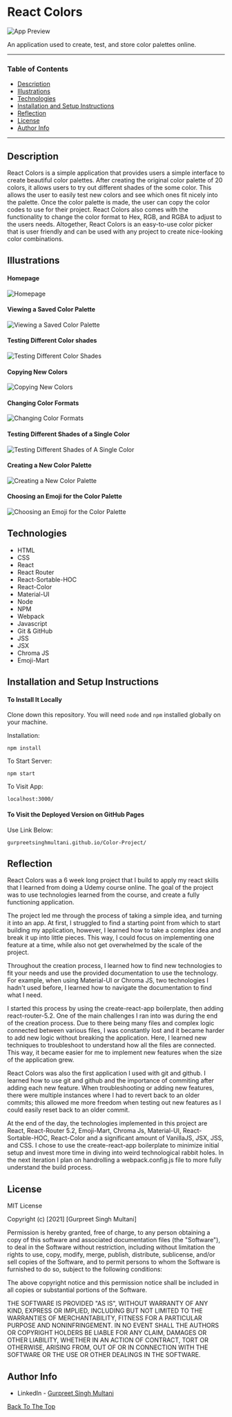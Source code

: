 
# React Colors

![App Preview](https://raw.githubusercontent.com/GURPREETSINGHMULTANI/Color-Project/master/images/gurpreetsinghmultani.github.io_Color-Project_%20(1).png)

An application used to create, test, and store color palettes online.

---

### Table of Contents

- [Description](##description)
- [Illustrations](##illustrations)
- [Technologies](##technologies)
- [Installation and Setup Instructions](##installation-and-setup-instructions)
- [Reflection](##reflection)
- [License](##license)
- [Author Info](##author-info)

---

## Description

React Colors is a simple application that provides users a simple interface to create beautiful color palettes. After creating the original color palette of 20 colors, it allows users to try out different shades of the some color. This allows the user to easily test new colors and see which ones fit nicely into the palette. Once the color palette is made, the user can copy the color codes to use for their project. React Colors also comes with the functionality to change the color format to Hex, RGB, and RGBA to adjust to the users needs. Altogether, React Colors is an easy-to-use color picker that is user friendly and can be used with any project to create nice-looking color combinations.

## Illustrations

#### Homepage
![Homepage](https://raw.githubusercontent.com/GURPREETSINGHMULTANI/Color-Project/master/images/gurpreetsinghmultani.github.io_Color-Project_%20(1).png)

#### Viewing a Saved Color Palette

![Viewing a Saved Color Palette](https://raw.githubusercontent.com/GURPREETSINGHMULTANI/Color-Project/master/images/gurpreetsinghmultani.github.io_Color-Project_%20(2).png)

#### Testing Different Color shades

![Testing Different Color Shades](https://raw.githubusercontent.com/GURPREETSINGHMULTANI/Color-Project/master/images/gurpreetsinghmultani.github.io_Color-Project_%20(3).png)

#### Copying New Colors

![Copying New Colors](https://github.com/GURPREETSINGHMULTANI/Color-Project/blob/master/images/gurpreetsinghmultani.github.io_Color-Project_%20(10).png?raw=true)

#### Changing Color Formats

![Changing Color Formats](https://github.com/GURPREETSINGHMULTANI/Color-Project/blob/master/images/gurpreetsinghmultani.github.io_Color-Project_%20(4).png?raw=true)

#### Testing Different Shades of a Single Color

![Testing Different Shades of A Single Color](https://github.com/GURPREETSINGHMULTANI/Color-Project/blob/master/images/gurpreetsinghmultani.github.io_Color-Project_%20(11).png?raw=true)

#### Creating a New Color Palette

![Creating a New Color Palette](https://github.com/GURPREETSINGHMULTANI/Color-Project/blob/master/images/gurpreetsinghmultani.github.io_Color-Project_%20(12).png?raw=true)

#### Choosing an Emoji for the Color Palette

![Choosing an Emoji for the Color Palette](https://github.com/GURPREETSINGHMULTANI/Color-Project/blob/master/images/gurpreetsinghmultani.github.io_Color-Project_%20(13).png?raw=true)

## Technologies

- HTML
- CSS
- React
- React Router
- React-Sortable-HOC
- React-Color
- Material-UI
- Node
- NPM
- Webpack
- Javascript
- Git & GitHub
- JSS
- JSX
- Chroma JS
- Emoji-Mart

## Installation and Setup Instructions

#### To Install It Locally	

Clone down this repository. You will need `node` and `npm` installed globally on your machine.  

Installation:

`npm install`   

To Start Server:

`npm start`  

To Visit App:

`localhost:3000/`  

#### To Visit the Deployed Version on GitHub Pages

Use Link Below:

`gurpreetsinghmultani.github.io/Color-Project/`

## Reflection

React Colors was a 6 week long project that I build to apply my react skills that I learned from doing a Udemy course online. The goal of the project was to use technologies learned from the course, and create a fully functioning application.


The project led me through the process of taking a simple idea, and turning it into an app. At first, I struggled to find a starting point from which to start building my application, however, I learned how to take a complex idea and break it up into little pieces. This way, I could focus on implementing one feature at a time, while also not get overwhelmed by the scale of the project.


Throughout the creation process, I learned how to find new technologies to fit your needs and use the provided documentation to use the technology. For example, when using Material-UI or Chroma JS, two technologies I hadn't used before, I learned how to navigate the documentation to find what I need.


I started this process by using the create-react-app boilerplate, then adding react-router-5.2. One of the main challenges I ran into was during the end of the creation process. Due to there being many files and complex logic connected between various files, I was constantly lost and it became harder to add new logic without breaking the application. Here, I learned new techniques to troubleshoot to understand how all the files are connected. This way, it became easier for me to implement new features when the size of the application grew.


React Colors was also the first application I used with git and github. I learned how to use git and github and the importance of commiting after adding each new feature. When troubleshooting or adding new features, there were multiple instances where I had to revert back to an older commits; this allowed me more freedom when testing out new features as I could easily reset back to an older commit.

At the end of the day, the technologies implemented in this project are React, React-Router 5.2, Emoji-Mart, Chroma Js, Material-UI, React-Sortable-HOC, React-Color and a significant amount of VanillaJS, JSX, JSS, and CSS. I chose to use the create-react-app boilerplate to minimize initial setup and invest more time in diving into weird technological rabbit holes. In the next iteration I plan on handrolling a webpack.config.js file to more fully understand the build process.

## License

MIT License

Copyright (c) [2021] [Gurpreet Singh Multani]

Permission is hereby granted, free of charge, to any person obtaining a copy
of this software and associated documentation files (the "Software"), to deal
in the Software without restriction, including without limitation the rights
to use, copy, modify, merge, publish, distribute, sublicense, and/or sell
copies of the Software, and to permit persons to whom the Software is
furnished to do so, subject to the following conditions:

The above copyright notice and this permission notice shall be included in all
copies or substantial portions of the Software.

THE SOFTWARE IS PROVIDED "AS IS", WITHOUT WARRANTY OF ANY KIND, EXPRESS OR
IMPLIED, INCLUDING BUT NOT LIMITED TO THE WARRANTIES OF MERCHANTABILITY,
FITNESS FOR A PARTICULAR PURPOSE AND NONINFRINGEMENT. IN NO EVENT SHALL THE
AUTHORS OR COPYRIGHT HOLDERS BE LIABLE FOR ANY CLAIM, DAMAGES OR OTHER
LIABILITY, WHETHER IN AN ACTION OF CONTRACT, TORT OR OTHERWISE, ARISING FROM,
OUT OF OR IN CONNECTION WITH THE SOFTWARE OR THE USE OR OTHER DEALINGS IN THE
SOFTWARE.

## Author Info

- LinkedIn - [Gurpreet Singh Multani](https://ca.linkedin.com/in/gurpreet-singh-multani-0a277a203?trk=people-guest_people_search-card)

[Back To The Top](#react-colors)
